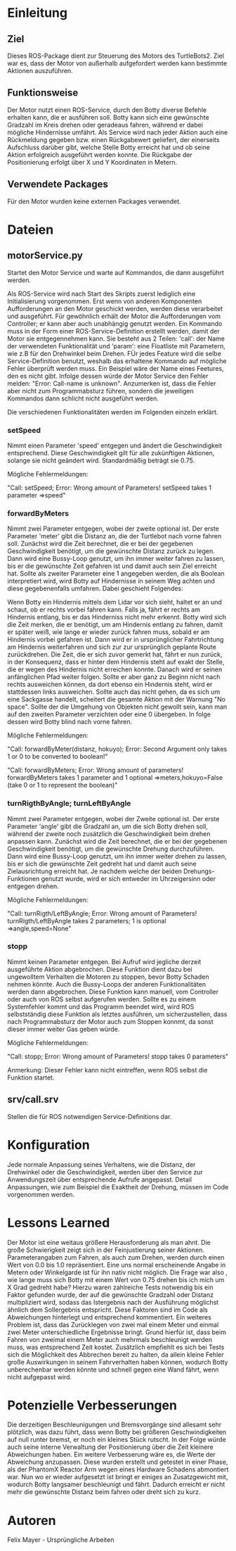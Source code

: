 # Einleitung
## Ziel
Dieses ROS-Package dient zur Steuerung des Motors des TurtleBots2. Ziel war es, dass der Motor von außerhalb aufgefordert werden kann bestimmte Aktionen auszuführen.

## Funktionsweise
Der Motor nutzt einen ROS-Service, durch den Botty diverse Befehle erhalten kann, die er ausführen soll. Botty kann sich eine gewünschte Gradzahl im Kreis drehen oder geradeaus fahren, während er dabei mögliche Hindernisse umfährt. Als Service wird nach jeder Aktion auch eine Rückmeldung gegeben bzw. einen Rückgabewert geliefert, der einerseits Aufschluss darüber gibt, welche Stelle Botty erreicht hat und ob seine Aktion erfolgreich ausgeführt werden konnte. Die Rückgabe der Positionierung erfolgt über X und Y Koordinaten in Metern.

## Verwendete Packages
Für den Motor wurden keine externen Packages verwendet.

# Dateien
## motorService.py
Startet den Motor Service und warte auf Kommandos, die dann ausgeführt werden.

Als ROS-Service wird nach Start des Skripts zuerst lediglich eine Initialisierung vorgenommen. Erst wenn von anderen Komponenten Aufforderungen an den Motor geschickt werden, werden diese verarbeitet und ausgeführt. Für gewöhnlich erhält der Motor die Aufforderungen vom Controller; er kann aber auch unabhängig genutzt werden. Ein Kommando muss in der Form einer ROS-Service-Definition erstellt werden, damit der Motor sie entgegennehmen kann. Sie besteht aus 2 Teilen: 'call': der Name der verwendeten Funktionalität und 'param': eine Floatliste mit Parametern, wie z.B für den Drehwinkel beim Drehen. FÜr jedes Feature wird die selbe Service-Definition benutzt, weshalb das erhaltene Kommando auf mögliche Fehler überprüft werden muss. Ein Beispiel wäre der Name eines Feetures, den es nicht gibt. Infolge dessen würde der Motor Service den Fehler melden: "Error: Call-name is unknown". Anzumerken ist, dass die Fehler aber nicht zum Programmabsturz führen, sondern die jeweiligen Kommandos dann schlicht nicht ausgeführt werden.

Die verschiedenen Funktionalitäten werden im Folgenden einzeln erklärt.

### setSpeed

Nimmt einen Parameter 'speed' entgegen und ändert die Geschwindigkeit entsprechend. Diese Geschwindigkeit gilt für alle zukünftigen Aktionen, solange sie nicht geändert wird. Standardmäßig beträgt sie 0.75.

Mögliche Fehlermeldungen:

"Call: setSpeed; Error: Wrong amount of Parameters! setSpeed takes 1 parameter =>speed"

### forwardByMeters

Nimmt zwei Parameter entgegen, wobei der zweite optional ist. Der erste Parameter 'meter' gibt die Distanz an, die der Turtlebot nach vorne fahren soll. Zunächst wird die Zeit berechnet, die er bei der gegebenen Geschwindigkeit benötigt, um die gewünschte Distanz zurück zu legen. Dann wird eine Bussy-Loop genutzt, um ihn immer weiter fahren zu lassen, bis er die gewünschte Zeit gefahren ist und damit auch sein Ziel erreicht hat. Sollte als zweiter Parameter eine 1 angegeben werden, die als Boolean interpretiert wird, wird Botty auf Hindernisse in seinem Weg achten und diese gegebenenfalls umfahren. Dabei geschieht Folgendes:

Wenn Botty ein Hindernis mittels dem Lidar vor sich sieht, haltet er an und schaut, ob er rechts vorbei fahren kann. Falls ja, fährt er rechts am Hindernis entlang, bis er das Hinderniss nicht mehr erkennt. Botty wird sich die Zeit merken, die er benötigt, um am Hindernis entlang zu fahren, damit er später weiß, wie lange er wieder zurück fahren muss, sobald er am Hindernis vorbei gefahren ist. Dann wird er in ursprünglicher Fahrtrichtung am Hindernis weiterfahren und sich zur zur ursprünglich geplante Route zurückdrehen. Die Zeit, die er sich zuvor gemerkt hat, fährt er nun zurück, in der Konsequenz, dass er hinter dem Hindernis steht auf exakt der Stelle, die er wegen des Hindernis nicht erreichen konnte. Danach wird er seinen anfänglichen Pfad weiter folgen. Sollte er aber ganz zu Beginn nicht nach rechts ausweichen können, da dort ebenso ein Hindernis steht, wird er stattdessen links ausweichen. Sollte auch das nicht gehen, da es sich um eine Sackgasse handelt, scheitert die gesamte Aktion mit der Warnung "No space". Sollte der die Umgehung von Objekten nicht gewollt sein, kann man auf den zweiten Parameter verzichten oder eine 0 übergeben. In folge dessen wird Botty blind nach vorne fahren.

Mögliche Fehlermeldungen:

"Call: forwardByMeter(distanz, hokuyo); Error: Second Argument only takes 1 or 0 to be converted to boolean!"

"Call: forwardByMeters; Error: Wrong amount of parameters! forwardByMeters takes 1 parameter and 1 optional =>meters,hokuyo=False (take 0 or 1 to represent the boolean)"

### turnRigthByAngle; turnLeftByAngle

Nimmt zwei Parameter entgegen, wobei der Zweite optional ist. Der erste Parameter 'angle' gibt die Gradzahl an, um die sich Botty drehen soll, während der zweite noch zusätzlich die Geschwindigkeit beim drehen anpassen kann. Zunächst wird die Zeit berechnet, die er bei der gegebenen Geschwindigkeit benötigt, um die gewünschte Drehung durchzuführen. Dann wird eine Bussy-Loop genutzt, um ihn immer weiter drehen zu lassen, bis er sich die gewünschte Zeit gedreht hat und damit auch seine Zielausrichtung erreicht hat. Je nachdem welche der beiden Drehungs-Funktionen genutzt wurde, wird er sich entweder im Uhrzeigersinn oder entgegen drehen.

Mögliche Fehlermeldungen:

"Call: turnRigth/LeftByAngle; Error: Wrong amount of Parameters! turnRigth/LeftByAngle takes 2 parameters; 1 is optional =>angle,speed=None"

### stopp

Nimmt keinen Parameter entgegen. Bei Aufruf wird jegliche derzeit ausgeführte Aktion abgebrochen. Diese Funktion dient dazu bei ungewolltem Verhalten die Motoren zu stoppen, bevor Botty Schaden nehmen könnte. Auch die Bussy-Loops der anderen Funktionalitäten werden dann abgebrochen. Diese Funktion kann manuell, vom Controller oder auch von ROS selbst aufgerufen werden. Sollte es zu einem Systemfehler kommt und das Programm beendet wird, wird ROS selbstständig diese Funktion als letztes ausführen, um sicherzustellen, dass nach Programmabsturz der Motor auch zum Stoppen konnmt, da sonst dieser immer weiter Gas geben würde.

Mögliche Fehlermeldungen:

"Call: stopp; Error: Wrong amount of Parameters! stopp takes 0 parameters"

Anmerkung: Dieser Fehler kann nicht eintreffen, wenn ROS selbst die Funktion startet.

## srv/call.srv
Stellen die für ROS notwendigen Service-Definitions dar.

# Konfiguration
Jede normale Anpassung seines Verhaltens, wie die Distanz, der Drehwinkel oder die Geschwindigkeit, werden über den Service zur Anwendungszeit über entsprechende Aufrufe angepasst. Detail Anpassungen, wie zum Beispiel die Exaktheit der Drehung, müssen im Code vorgenommen werden.

# Lessons Learned
Der Motor ist eine weitaus größere Herausforderung als man ahnt. Die große Schwierigkeit zeigt sich in der Feinjustierung seiner Aktionen. Parameterangaben zum Fahren, als auch zum Drehen, werden durch einen Wert von 0.0 bis 1.0 repräsentiert. Eine uns normal erscheinende Angabe in Metern oder Winkelgarde ist für ihn nativ nicht möglich. Die Frage war also , wie lange muss sich Botty mit einem Wert von 0.75 drehen bis ich mich um X Grad gedreht habe? Hierzu waren zahlreiche Tests notwendig bis ein Faktor gefunden wurde, der auf die gewünschte Gradzahl oder Distanz multipliziert wird, sodass das Istergebnis nach der Ausführung möglichst ähnlich dem Sollergebnis entspricht. Diese Faktoren sind im Code als Abweichungen hinterlegt und entsprechend kommentiert. Ein weiteres Problem ist, dass das Zurücklegen von zwei mal einem Meter und einmal zwei Meter unterschiedliche Ergebnisse bringt. Grund hierfür ist, dass beim Fahren von zweimal einem Meter auch mehrmals beschleunigt werden muss, was entsprechend Zeit kostet. Zusätzlich empfiehlt es sich bei Tests sich die Möglichkeit des Abbrechen bereit zu halten, da allein kleine Fehler große Auswirkungen in seinem Fahrverhalten haben können, wodurch Botty unberechenbar werden könnte und schnell gegen eine Wand fährt, wenn nicht aufgepasst wird. 

# Potenzielle Verbesserungen
Die derzeitigen Beschleunigungen und Bremsvorgänge sind allesamt sehr plötzlich, was dazu führt, dass wenn Botty bei größeren Geschwindigkeiten auf null runter bremst, er noch ein kleines Stück rutscht. In der Folge würde auch seine interne Verwaltung der Positionierung über die Zeit kleinere Abweichungen haben. Ein weitere Verbesserung wäre es, die Werte der Abweichung anzupassen. Diese wurden erstellt und getestet in einer Phase, als der PhantomX Reactor Arm wegen eines Hardware Schadens abmontiert war. Nun wo er wieder aufgesetzt ist bringt er einiges an Zusatzgewicht mit, wodurch Botty langsamer beschleunigt und fährt. Dadurch erreicht er nicht mehr die gewünschte Distanz beim fahren oder dreht sich zu kurz.

# Autoren
Felix Mayer - Ursprüngliche Arbeiten
